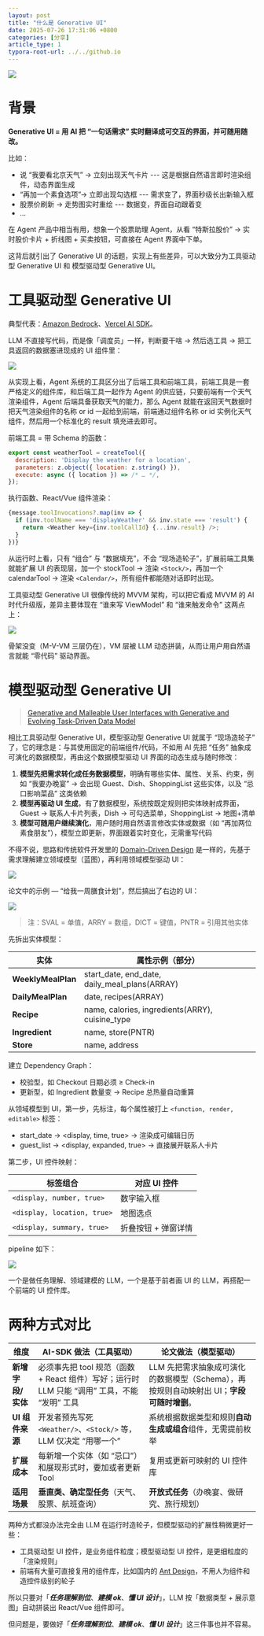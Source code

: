 ```yaml
---
layout: post
title: "什么是 Generative UI"
date: 2025-07-26 17:31:06 +0800
categories: [分享]
article_type: 1
typora-root-url: ../../github.io
---
```


![](/assets/img/generative-ui-caption.png)

# 背景

**Generative UI = 用 AI 把 “一句话需求” 实时翻译成可交互的界面，并可随用随改。**

比如：

- 说 “我要看北京天气” → 立刻出现天气卡片 --- 这是根据自然语言即时渲染组件，动态界面生成	
- “再加一个素食选项”→ 立即出现勾选框 --- 需求变了，界面秒级长出新输入框
- 股票价刷新 → 走势图实时重绘 --- 数据变，界面自动跟着变	
- ...

在 Agent 产品中相当有用，想象一个股票助理 Agent，从看 “特斯拉股价” → 实时股价卡片 + 折线图 + 买卖按钮，可直接在 Agent 界面中下单。

这背后就引出了 Generative UI 的话题，实现上有些差异，可以大致分为工具驱动型 Generative UI 和 模型驱动型 Generative UI。

# 工具驱动型 Generative UI

典型代表：[Amazon Bedrock](https://aws.amazon.com/cn/blogs/china/implementing-generative-ui-based-on-amazon-bedrock-tool-use/)、[Vercel AI SDK](https://ai-sdk.dev/docs/ai-sdk-ui/generative-user-interfaces#adding-more-tools)。

LLM 不直接写代码，而是像「调度员」一样，判断要干啥 → 然后选工具 → 把工具返回的数据塞进现成的 UI 组件里：

![](/assets/img/generative-ui-2.png)

从实现上看，Agent 系统的工具区分出了后端工具和前端工具，前端工具是一套严格定义的组件库，和后端工具一起作为 Agent 的供应链，只要前端有一个天气渲染组件，Agent 后端具备获取天气的能力，那么 Agent 就能在返回天气数据时把天气渲染组件的名称 or id 一起给到前端，前端通过组件名称 or id 实例化天气组件，然后用一个标准化的 result 填充进去即可。

前端工具 = 带 Schema 的函数：

```javascript
export const weatherTool = createTool({
  description: 'Display the weather for a location',
  parameters: z.object({ location: z.string() }),
  execute: async ({ location }) => /* … */,
});
```

执行函数、React/Vue 组件渲染：

```javascript
{message.toolInvocations?.map(inv => {
  if (inv.toolName === 'displayWeather' && inv.state === 'result') {
    return <Weather key={inv.toolCallId} {...inv.result} />;
  }
})}
```

从运行时上看，只有 “组合” 与 “数据填充”，不会 “现场造轮子”，扩展前端工具集就能扩展 UI 的表现层，加一个 stockTool → 渲染  `<Stock/>`，再加一个 calendarTool → 渲染 `<Calendar/>`，所有组件都能随对话即时出现。

工具驱动型 Generative UI 很像传统的 MVVM 架构，可以把它看成 MVVM 的 AI 时代升级版，差异主要体现在 “谁来写 ViewModel” 和 “谁来触发命令” 这两点上：

![](/assets/img/generative-ui-3.png)

骨架没变（M-V-VM 三层仍在），VM 层被 LLM 动态拼装，从而让用户用自然语言就能 “零代码” 驱动界面。

# 模型驱动型 Generative UI

> [Generative and Malleable User Interfaces with Generative and Evolving Task-Driven Data Model](https://arxiv.org/abs/2503.04084)

相比工具驱动型 Generative UI，模型驱动型 Generative UI 就属于 “现场造轮子” 了，它的理念是：与其使用固定的前端组件/代码，不如用 AI 先把 “任务” 抽象成可演化的数据模型，再由这个数据模型驱动 UI 界面的动态生成与随时修改：

1. **模型先把需求转化成任务数据模型**，明确有哪些实体、属性、关系、约束，例如 “我要办晚宴” → 会出现 Guest、Dish、ShoppingList 这些实体，以及 “忌口影响菜品” 这类依赖
2. **模型再驱动 UI 生成**，有了数据模型，系统按既定规则把实体映射成界面，Guest → 联系人卡片列表，Dish → 可勾选菜单，ShoppingList → 地图+清单
3. **模型可随用户继续演化**，用户随时用自然语言修改实体或数据（如 “再加两位素食朋友”），模型立即更新，界面跟着实时变化，无需重写代码

不得不说，思路和传统软件开发里的 [Domain-Driven Design](https://en.wikipedia.org/wiki/Domain-driven_design) 是一样的，先基于需求理解建立领域模型（蓝图），再利用领域模型驱动 UI：

![](/assets/img/generative-ui-4.png)

论文中的示例 — “给我一周膳食计划”，然后搞出了右边的 UI：

![](/assets/img/generative-ui-1.png)

> 注：SVAL = 单值，ARRY = 数组，DICT = 键值，PNTR = 引用其他实体

先拆出实体模型：

| 实体               | 属性示例（部分）                                |
| ------------------ | ----------------------------------------------- |
| **WeeklyMealPlan** | start_date, end_date, daily_meal_plans(ARRAY)   |
| **DailyMealPlan**  | date, recipes(ARRAY)                            |
| **Recipe**         | name, calories, ingredients(ARRY), cuisine_type |
| **Ingredient**     | name, store(PNTR)                               |
| **Store**          | name, address                                   |

建立 Dependency Graph：

- 校验型，如 Checkout 日期必须 ≥ Check-in
- 更新型，如 Ingredient 数量变 → Recipe 总热量自动重算

从领域模型到 UI，第一步，先标注，每个属性被打上 `<function, render, editable>` 标签：

- start_date → <display, time, true> → 渲染成可编辑日历
- guest_list → <display, expanded, true> → 直接展开联系人卡片

第二步，UI 控件映射：

| 标签组合                    | 对应 UI 控件        |
| --------------------------- | ------------------- |
| `<display, number, true>`   | 数字输入框          |
| `<display, location, true>` | 地图选点            |
| `<display, summary, true>`  | 折叠按钮 + 弹窗详情 |

pipeline 如下：

![](/assets/img/generative-ui-5.png)

一个是做任务理解、领域建模的 LLM，一个是基于前者画 UI 的 LLM，再搭配一个前端的 UI 控件库。

# 两种方式对比

| 维度              | AI-SDK 做法（工具驱动）                                      | 论文做法（模型驱动）                                         |
| ----------------- | ------------------------------------------------------------ | ------------------------------------------------------------ |
| **新增字段/实体** | 必须事先把 tool 规范（函数 + React 组件）写好；运行时 LLM 只能 “调用” 工具，不能 “发明” 工具 | LLM 先把需求抽象成可演化的数据模型（Schema），再按规则自动映射出 UI；**字段可随时增删**。 |
| **UI 组件来源**   | 开发者预先写死 `<Weather/>`、`<Stock/>` 等，LLM 仅决定 “用哪一个” | 系统根据数据类型和规则**自动生成或组合**组件，无需提前枚举   |
| **扩展成本**      | 每新增一个实体（如 “忌口”）和展现形式时，要加或者更新 Tool   | 复用或更新可映射的 UI 控件库                                 |
| **适用场景**      | **垂直类、确定型任务**（天气、股票、航班查询）               | **开放式任务**（办晚宴、做研究、旅行规划）                   |

两种方式都没办法完全由 LLM 在运行时造轮子，但模型驱动的扩展性稍微更好一些：

- 工具驱动型 UI 控件，是业务组件粒度；模型驱动型 UI 控件，是更细粒度的「渲染规则」
- 前端有大量可直接复用的组件库，比如国内的 [Ant Design](https://ant.design/)，不用人为组件和造控件级别的轮子

所以只要对「***任务理解到位***、***建模 ok***、***懂 UI 设计***」，LLM 按「数据类型 + 展示意图」自动拼装出 React/Vue 组件即可。

但问题是，要做好「***任务理解到位***、***建模 ok***、***懂 UI 设计***」这三件事也并不容易。
